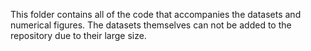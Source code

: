This folder contains all of the code that accompanies the datasets and numerical figures. The datasets themselves can not be added to the repository due to their large size.
